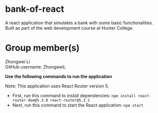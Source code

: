 # bank-of-react
A react application that simulates a bank with some basic functionalities. Built as part of the web development course at Hunter College.

# Group member(s)
Zhongwei Li \
GitHub username: ZhongweiL

**Use the following commands to run the application**

Note: This application uses React Router version 5.
- First, run this command to install dependencies:
```npm install react-router-dom@5.3.0 react-router@5.2.1```
- Next, run this command to start the React application:
```npm start```
